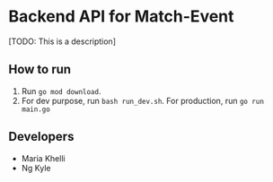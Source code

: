 # Backend API for Match-Event

[TODO: This is a description]

## How to run
1. Run `go mod download`.
2. For dev purpose, run `bash run_dev.sh`. For production, run `go run main.go`


## Developers
- Maria Khelli
- Ng Kyle